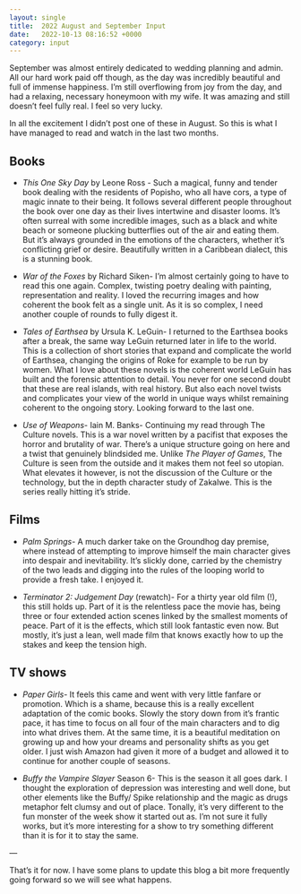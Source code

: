 ```yaml
---
layout: single
title:  2022 August and September Input
date:   2022-10-13 08:16:52 +0000
category: input
---
```


September was almost entirely dedicated to wedding planning and admin. All our hard work paid off though, as the day was incredibly beautiful and full of immense happiness. I’m still overflowing from joy from the day, and had a relaxing, necessary honeymoon with my wife. It was amazing and still doesn’t feel fully real. I feel so very lucky.

In all the excitement I didn’t post one of these in August. So this is what I have managed to read and watch in the last two months.

## Books

- *This One Sky Day* by Leone Ross - Such a magical, funny and tender book dealing with the residents of Popisho, who all have cors, a type of magic innate to their being. It follows several different people throughout the book over one day as their lives intertwine and disaster looms. It’s often surreal with some incredible images, such as a black and white beach or someone plucking butterflies out of the air and eating them. But it’s always grounded in the emotions of the characters, whether it’s conflicting grief or desire. Beautifully written in a Caribbean dialect, this is a stunning book. 

- *War of the Foxes* by Richard Siken- I’m almost certainly going to have to read this one again. Complex, twisting poetry dealing with painting, representation and reality. I loved the recurring images and how coherent the book felt as a single unit. As it is so complex, I need another couple of rounds to fully digest it. 

-  *Tales of Earthsea* by Ursula K. LeGuin- I returned to the Earthsea books after a break, the same way LeGuin returned later in life to the world. This is a collection of short stories that expand and complicate the world of Earthsea, changing the origins of Roke for example to be run by women. What I love about these novels is the coherent world LeGuin has built and the forensic attention to detail. You never for one second doubt that these are real islands, with real history. But also each novel twists and complicates your view of the world in unique ways whilst remaining coherent to the ongoing story. Looking forward to the last one. 

- *Use of Weapons*- Iain M. Banks- Continuing my read through The Culture novels. This is a war novel written by a pacifist that exposes the horror and brutality of war. There’s a unique structure going on here and a twist that genuinely blindsided me. Unlike *The Player of Games*, The Culture is seen from the outside and it makes them not feel so utopian. What elevates it however, is not the discussion of the Culture or the technology, but the in depth character study of Zakalwe. This is the series really hitting it’s stride. 

## Films

- *Palm Springs*- A much darker take on the Groundhog day premise, where instead of attempting to improve himself the main character gives into despair and inevitability. It’s slickly done, carried by the chemistry of the two leads and digging into the rules of the looping world to provide a fresh take. I enjoyed it. 

- *Terminator 2: Judgement Day* (rewatch)- For a thirty year old film (!), this still holds up. Part of it is the relentless pace the movie has, being three or four extended action scenes linked by the smallest moments of peace. Part of it is the effects, which still look fantastic even now. But mostly, it’s just a lean, well made film that knows exactly how to up the stakes and keep the tension high.

## TV shows

- *Paper Girls*- It feels this came and went with very little fanfare or promotion. Which is a shame, because this is a really excellent adaptation of the comic books. Slowly the story down from it’s frantic pace, it has time to focus on all four of the main characters and to dig into what drives them. At the same time, it is a beautiful meditation on growing up and how your dreams and personality shifts as you get older. I just wish Amazon had given it more of a budget and allowed it to continue for another couple of seasons.

- *Buffy the Vampire Slayer* Season 6- This is the season it all goes dark. I thought the exploration of depression was interesting and well done, but other elements like the Buffy/ Spike relationship and the magic as drugs metaphor felt clumsy and out of place. Tonally, it’s very different to the fun monster of the week show it started out as. I’m not sure it fully works, but it’s more interesting for a show to try something different than it is for it to stay the same. 

—

That’s it for now. I have some plans to update this blog a bit more frequently going forward so we will see what happens. 


